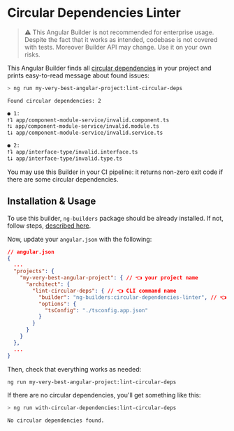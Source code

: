 # Circular Dependencies Linter

> ⚠️ This Angular Builder is not recommended for enterprise usage. \
> Despite the fact that it works as intended, codebase is not covered with tests. Moreover Builder API may change. Use it
> on your own risks.

This Angular Builder finds all [circular dependencies](https://en.wikipedia.org/wiki/Circular_dependency) in your
project and prints easy-to-read message about found issues:

```bash
> ng run my-very-best-angular-project:lint-circular-deps

Found circular dependencies: 2

● 1:
⭡⮧ app/component-module-service/invalid.component.ts
⭡⭣ app/component-module-service/invalid.module.ts
⮤⭣ app/component-module-service/invalid.service.ts

● 2:
⭡⮧ app/interface-type/invalid.interface.ts
⮤⭣ app/interface-type/invalid.type.ts
```

You may use this Builder in your CI pipeline: it returns non-zero exit code if there are some circular dependencies.

## Installation & Usage

To use this builder, `ng-builders` package should be already installed. If not, follow steps,
[described here](./../../README.md#installation--usage).

Now, update your `angular.json` with the following:

```json
// angular.json
{
  ...
  "projects": {
    "my-very-best-angular-project": { // 👈 your project name
      "architect": {
        "lint-circular-deps": { // 👈 CLI command name
          "builder": "ng-builders:circular-dependencies-linter", // 👈 required builder
          "options": {
            "tsConfig": "./tsconfig.app.json"
          }
        }
      }
    }
  },
  ...
}
```

Then, check that everything works as needed:

```bash
ng run my-very-best-angular-project:lint-circular-deps
```

If there are no circular dependencies, you'll get something like this:

```bash
> ng run with-circular-dependencies:lint-circular-deps

No circular dependencies found.
```
